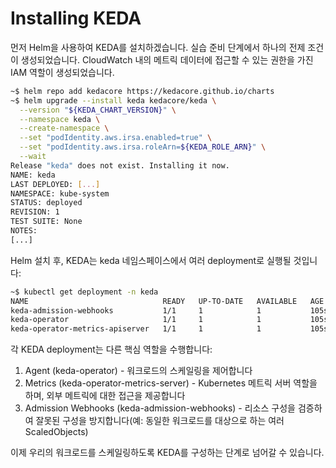 # Installing KEDA

먼저 Helm을 사용하여 KEDA를 설치하겠습니다. 실습 준비 단계에서 하나의 전제 조건이 생성되었습니다. CloudWatch 내의 메트릭 데이터에 접근할 수 있는 권한을 가진 IAM 역할이 생성되었습니다.

```bash
~$ helm repo add kedacore https://kedacore.github.io/charts
~$ helm upgrade --install keda kedacore/keda \
  --version "${KEDA_CHART_VERSION}" \
  --namespace keda \
  --create-namespace \
  --set "podIdentity.aws.irsa.enabled=true" \
  --set "podIdentity.aws.irsa.roleArn=${KEDA_ROLE_ARN}" \
  --wait
Release "keda" does not exist. Installing it now.
NAME: keda
LAST DEPLOYED: [...]
NAMESPACE: kube-system
STATUS: deployed
REVISION: 1
TEST SUITE: None
NOTES:
[...]
```

Helm 설치 후, KEDA는 keda 네임스페이스에서 여러 deployment로 실행될 것입니다:

```bash
~$ kubectl get deployment -n keda
NAME                              READY   UP-TO-DATE   AVAILABLE   AGE
keda-admission-webhooks           1/1     1            1           105s
keda-operator                     1/1     1            1           105s
keda-operator-metrics-apiserver   1/1     1            1           105s
```

각 KEDA deployment는 다른 핵심 역할을 수행합니다:

1. Agent (keda-operator) - 워크로드의 스케일링을 제어합니다&#x20;
2. Metrics (keda-operator-metrics-server) - Kubernetes 메트릭 서버 역할을 하며, 외부 메트릭에 대한 접근을 제공합니다&#x20;
3. Admission Webhooks (keda-admission-webhooks) - 리소스 구성을 검증하여 잘못된 구성을 방지합니다(예: 동일한 워크로드를 대상으로 하는 여러 ScaledObjects)&#x20;

이제 우리의 워크로드를 스케일링하도록 KEDA를 구성하는 단계로 넘어갈 수 있습니다.

